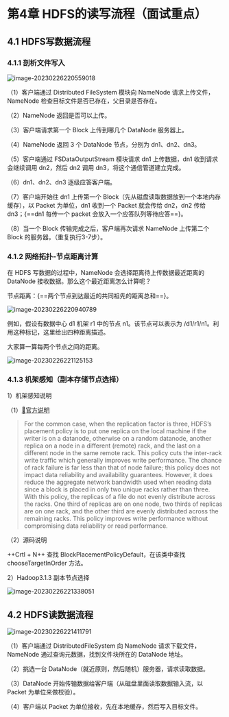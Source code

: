 # 第4章 HDFS的读写流程（面试重点）

## 4.1 HDFS写数据流程

### 4.1.1 剖析文件写入

![image-20230226220559018](https://cos.gump.cloud/uPic/image-20230226220559018.png)

（1）客户端通过 Distributed FileSystem 模块向 NameNode 请求上传文件，NameNode 检查目标文件是否已存在，父目录是否存在。

（2）NameNode 返回是否可以上传。

（3）客户端请求第一个  Block 上传到哪几个 DataNode 服务器上。

（4）NameNode 返回 3 个 DataNode 节点，分别为 dn1、dn2、dn3。

（5）客户端通过 FSDataOutputStream 模块请求 dn1 上传数据，dn1 收到请求会继续调用 dn2，然后 dn2 调用 dn3，将这个通信管道建立完成。

（6）dn1、dn2、dn3 逐级应答客户端。

（7）客户端开始往 dn1 上传第一个 Block（先从磁盘读取数据放到一个本地内存缓存），以 Packet 为单位，dn1 收到一个 Packet 就会传给 dn2，dn2 传给 dn3；{==dn1 每传一个 packet 会放入一个应答队列等待应答==}。

（8）当一个 Block 传输完成之后，客户端再次请求 NameNode 上传第二个 Block 的服务器。（重复执行3-7步）。

### 4.1.2 网络拓扑-节点距离计算

在 HDFS 写数据的过程中，NameNode 会选择距离待上传数据最近距离的 DataNode 接收数据。那么这个最近距离怎么计算呢？

节点距离：{==两个节点到达最近的共同祖先的距离总和==}。

![image-20230226220940789](https://cos.gump.cloud/uPic/image-20230226220940789.png)

例如，假设有数据中心 d1 机架 r1 中的节点 n1。该节点可以表示为 /d1/r1/n1。利用这种标记，这里给出四种距离描述。

大家算一算每两个节点之间的距离。

![image-20230226221125153](https://cos.gump.cloud/uPic/image-20230226221125153.png)

### 4.1.3 机架感知（副本存储节点选择）

1）机架感知说明

（1）[:link:官方说明]([http://hadoop.apache.org/docs/r3.1.3/hadoop-project-dist/hadoop-hdfs/HdfsDesign.html#Data_Replication](#Data_Replication))

> For the common case, when the replication factor is three, HDFS’s placement policy is to put one replica on the local machine if the writer is on a datanode, otherwise on a random datanode, another replica on a node in a different (remote) rack, and the last on a different node in the same remote rack. This policy cuts the inter-rack write traffic which generally improves write performance. The chance of rack failure is far less than that of node failure; this policy does not impact data reliability and availability guarantees. However, it does reduce the aggregate network bandwidth used when reading data since a block is placed in only two unique racks rather than three. With this policy, the replicas of a file do not evenly distribute across the racks. One third of replicas are on one node, two thirds of replicas are on one rack, and the other third are evenly distributed across the remaining racks. This policy improves write performance without compromising data reliability or read performance.

（2）源码说明

++Crtl + N++ 查找 BlockPlacementPolicyDefault，在该类中查找 chooseTargetInOrder 方法。

2）Hadoop3.1.3 副本节点选择

![image-20230226221338051](https://cos.gump.cloud/uPic/image-20230226221338051.png)

## 4.2 HDFS读数据流程

![image-20230226221411791](https://cos.gump.cloud/uPic/image-20230226221411791.png)

（1）客户端通过 DistributedFileSystem 向 NameNode 请求下载文件，NameNode 通过查询元数据，找到文件块所在的 DataNode 地址。

（2）挑选一台 DataNode（就近原则，然后随机）服务器，请求读取数据。

（3）DataNode 开始传输数据给客户端（从磁盘里面读取数据输入流，以 Packet 为单位来做校验）。

（4）客户端以 Packet 为单位接收，先在本地缓存，然后写入目标文件。

